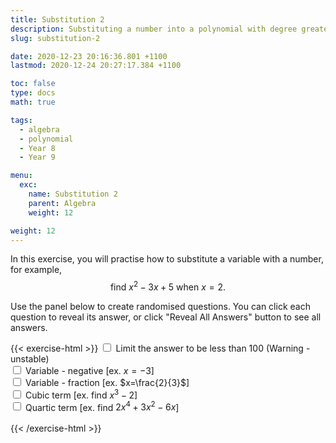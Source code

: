 ```yaml
---
title: Substitution 2
description: Substituting a number into a polynomial with degree greater than 1.
slug: substitution-2

date: 2020-12-23 20:16:36.801 +1100
lastmod: 2020-12-24 20:27:17.384 +1100

toc: false
type: docs
math: true

tags:
  - algebra
  - polynomial
  - Year 8
  - Year 9

menu:
  exc:
    name: Substitution 2
    parent: Algebra
    weight: 12

weight: 12
---
```


In this exercise, you will practise how to substitute a variable with a number, for example, $$ \text{find}~x^2 - 3x + 5~\text{when}~x=2. $$

Use the panel below to create randomised questions. You can click each question to reveal its answer, or click "Reveal All Answers" button to see all answers.

{{< exercise-html >}}
<input type="checkbox" id="lim" />
<label for="lim">Limit the answer to be less than 100 (Warning - unstable) </label><br />
<input type="checkbox" id="neg0" />
<label for="neg0">Variable - negative [ex. $x=-3$] </label><br />
<input type="checkbox" id="frac0" />
<label for="frac0">Variable - fraction [ex. $x=\frac{2}{3}$] </label><br />
<input type="checkbox" id="deg2" />
<label for="deg2">Cubic term [ex. find $x^3 - 2$] </label><br />
<input type="checkbox" id="deg3" />
<label for="deg3">Quartic term [ex. find $2x^4 + 3x^2 - 6x$] </label><br />
<br>
{{< /exercise-html >}}

<script>
  function genQs() {
    // Question area
    const qbox = document.getElementById("questions");
    const qinst = document.getElementById("instructions");
    // Read value from the form
    const nq = document.getElementById("nq").value;
    let lim,neg0,frac0,deg2,deg3;
    [lim,neg0,frac0,deg2,deg3] = 
      ["lim","neg0","frac0","deg2","deg3"].map(chked);
    // Sanity check
    nqIsNumber = /[\d+]/.test(nq);
    if (!nqIsNumber || nq<1 || nq>10 ) {
      qbox.innerHTML = "Error: Invalid number of questions!";
      return;
    }
    // Coefficients
    const poolX = [...arange(neg0? -9 : 1, 9)];
    const poolCoeff = [...arange(-9, -1), ...arange(1, 9)];
    const poolLett = 'abcdefghijklmnpqrstuvwxyz'.split('');
    // Make questions
    qinst.innerHTML = "Evaluate the following expressions.";
    qbox.innerHTML = "";
    let options = MathJax.getMetricsFor(qbox);
    options.display = false;
    MathJax.texReset();
    for (let i = 0; i < nq; i++) {
      const lett = choice(poolLett);
      const newCoeff = () => new Frac(choice(poolCoeff));
      let x, coeffs, poly, ans;
      while (true) {
        x = new Frac(choice(poolX), frac0? choice(poolX, "z") : 1).reduce();
        coeffs = [
          deg3? newCoeff() : 0,
          deg2? newCoeff() : deg3? (yn? newCoeff() : 0) : 0,
          (!deg3 && !deg2)? newCoeff() : (yn()? newCoeff() : 0),
          yn()? newCoeff() : 0,
          yn()? newCoeff() : 0
        ];
        poly = new Poly(coeffs, lett);
        ans = poly.eval(x);
        if (!lim || Math.abs(ans)<100) {break;}
      }
      const qTex = `${poly.tex()},~\\text{when}~${lett}=${x.tex()}`;
      const aTex = `=\\boldsymbol{${ans.tex()}}`;
      render(qTex, aTex, options).then((li) => {
        qbox.appendChild(li);
        MathJax.startup.document.clear();
        MathJax.startup.document.updateDocument();
      });
    }
    return;
  }
</script>
